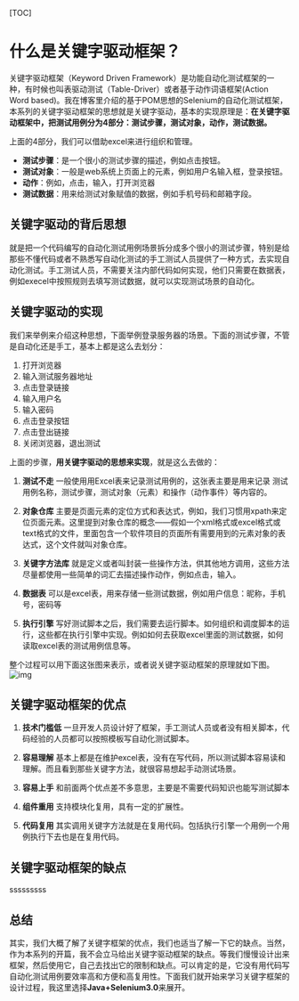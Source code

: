 [TOC]

# 什么是关键字驱动框架？
关键字驱动框架（Keyword Driven Framework）是功能自动化测试框架的一种，有时候也叫表驱动测试（Table-Driver）或者基于动作词语框架(Action Word based)。我在博客里介绍的基于POM思想的Selenium的自动化测试框架，本系列的关键字驱动框架的思想就是关键字驱动，基本的实现原理是：**在关键字驱动框架中，把测试用例分为4部分：测试步骤，测试对象，动作，测试数据。**

上面的4部分，我们可以借助excel来进行组织和管理。
+ **测试步骤**：是一个很小的测试步骤的描述，例如点击按钮。
+ **测试对象**：一般是web系统上页面上的元素，例如用户名输入框，登录按钮。
+ **动作**：例如，点击，输入，打开浏览器
+ **测试数据**：用来给测试对象赋值的数据，例如手机号码和邮箱字段。

## 关键字驱动的背后思想
就是把一个代码编写的自动化测试用例场景拆分成多个很小的测试步骤，特别是给那些不懂代码或者不熟悉写自动化测试的手工测试人员提供了一种方式，去实现自动化测试。手工测试人员，不需要关注内部代码如何实现，他们只需要在数据表，例如execel中按照规则去填写测试数据，就可以实现测试场景的自动化。

## 关键字驱动的实现
我们来举例来介绍这种思想，下面举例登录服务器的场景。下面的测试步骤，不管是自动化还是手工，基本上都是这么去划分：
1. 打开浏览器
2. 输入测试服务器地址
3. 点击登录链接
4. 输入用户名
5. 输入密码
6. 点击登录按钮
7. 点击登出链接
8. 关闭浏览器，退出测试

上面的步骤，**用关键字驱动的思想来实现**，就是这么去做的：
1. **测试不走**
    一般使用用Excel表来记录测试用例的，这张表主要是用来记录 测试用例名称，测试步骤，测试对象（元素）和操作（动作事件）等内容的。

2. **对象仓库**
    主要是页面元素的定位方式和表达式，例如，我们习惯用xpath来定位页面元素。这里提到对象仓库的概念——假如一个xml格式或excel格式或text格式的文件，里面包含一个软件项目的页面所有需要用到的元素对象的表达式，这个文件就叫对象仓库。

3. **关键字方法库**
    就是定义或者叫封装一些操作方法，供其他地方调用，这些方法尽量都使用一些简单的词汇去描述操作动作，例如点击，输入。

4. **数据表**
    可以是excel表，用来存储一些测试数据，例如用户信息：昵称，手机号，密码等

5. **执行引擎**
    写好测试脚本之后，我们需要去运行脚本。如何组织和调度脚本的运行，这些都在执行引擎中实现。例如如何去获取excel里面的测试数据，如何读取excel表的测试用例信息等。

整个过程可以用下面这张图来表示，或者说关键字驱动框架的原理就如下图。
 ![img](https://img-blog.csdn.net/20180129224756554?watermark/2/text/aHR0cDovL2Jsb2cuY3Nkbi5uZXQvdTAxMTU0MTk0Ng==/font/5a6L5L2T/fontsize/400/fill/I0JBQkFCMA==/dissolve/70/gravity/SouthEast)

## 关键字驱动框架的优点

1. **技术门槛低**
一旦开发人员设计好了框架，手工测试人员或者没有相关脚本，代码经验的人员都可以按照模板写自动化测试脚本。

2. **容易理解**
基本上都是在维护excel表，没有在写代码，所以测试脚本容易读和理解。而且看到那些关键字方法，就很容易想起手动测试场景。

3. **容易上手**
和前面两个优点差不多意思，主要是不需要代码知识也能写测试脚本

4. **组件重用**
支持模块化复用，具有一定的扩展性。

5. **代码复用**
其实调用关键字方法就是在复用代码。包括执行引擎一个用例一个用例执行下去也是在复用代码。

## 关键字驱动框架的缺点
sssssssss
## 总结
其实，我们大概了解了关键字框架的优点，我们也适当了解一下它的缺点。当然，作为本系列的开篇，我不会立马给出关键字驱动框架的缺点。等我们慢慢设计出来框架，然后使用它，自己去找出它的限制和缺点。可以肯定的是，它没有用代码写自动化测试用例要效率高和方便和高复用性。下面我们就开始来学习关键字框架的设计过程，我这里选择**Java+Selenium3.0**来展开。